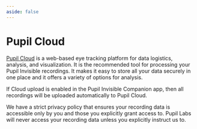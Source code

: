 ```yaml
---
aside: false
---
```


# Pupil Cloud

<Youtube src="KFDAavyIhaE"/>

[Pupil Cloud](https://cloud.pupil-labs.com) is a web-based eye tracking platform for data logistics, analysis, and visualization. It is the recommended tool for processing your Pupil Invisible recordings. It makes it easy to store all your data securely in one place and it offers a variety of options for analysis.

If Cloud upload is enabled in the Pupil Invisible Companion app, then all recordings will be uploaded automatically to Pupil Cloud.

We have a strict privacy policy that ensures your recording data is accessible only by you and those you explicitly grant access to. Pupil Labs will never access your recording data unless you explicitly instruct us to.
